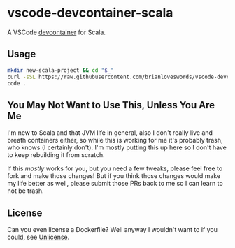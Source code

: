 # vscode-devcontainer-scala

A VSCode [devcontainer](https://code.visualstudio.com/docs/remote/containers) for Scala.

## Usage

```bash
mkdir new-scala-project && cd "$_"
curl -sSL https://raw.githubusercontent.com/brianloveswords/vscode-devcontainers/main/scala/bootstrap.sh | sh
code .
```

## You May Not Want to Use This, Unless You Are Me

I'm new to Scala and that JVM life in general, also I don't really live and
breath containers either, so while this is working for me it's probably trash,
who knows (I certainly don't). I'm mostly putting this up here so I don't have
to keep rebuilding it from scratch.

If this _mostly_ works for you, but you need a few tweaks, please feel free to
fork and make those changes! But if you think those changes would make my life
better as well, please submit those PRs back to me so I can learn to not be
trash.

## License

Can you even license a Dockerfile? Well anyway I wouldn't want to if you
could, see [Unlicense](https://unlicense.org/).
